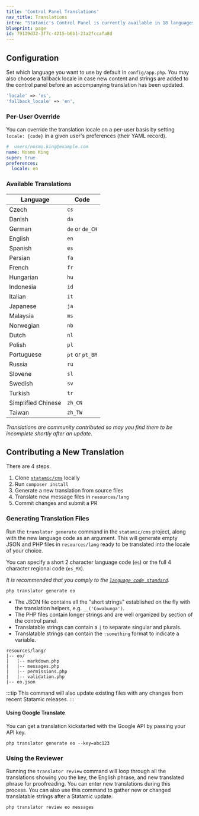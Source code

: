```yaml
---
title: 'Control Panel Translations'
nav_title: Translations
intro: "Statamic's Control Panel is currently available in 18 languages. We always welcome new translations!"
blueprint: page
id: 79129d32-3f7c-4215-b6b1-21a2fccafa8d
---
```

## Configuration

Set which language you want to use by default in `config/app.php`. You may also choose a fallback locale in case new content and strings are added to the control panel before an accompanying translation has been updated.

``` php
'locale' => 'es',
'fallback_locale' => 'en',
```

### Per-User Override

You can override the translation locale on a per-user basis by setting `locale: {code}` in a given user's preferences (their YAML record).

``` yaml
#  users/nosmo.king@example.com
name: Nosmo King
super: true
preferences:
  locale: en
```

### Available Translations

| Language | Code |
|----------|------|
| Czech | `cs` |
| Danish | `da` |
| German | `de` or `de_CH` |
| English | `en` |
| Spanish | `es` |
| Persian | `fa` |
| French | `fr` |
| Hungarian | `hu` |
| Indonesia | `id` |
| Italian | `it` |
| Japanese | `ja` |
| Malaysia | `ms` |
| Norwegian | `nb` |
| Dutch | `nl` |
| Polish | `pl` |
| Portuguese | `pt` or `pt_BR` |
| Russia | `ru` |
| Slovene | `sl` |
| Swedish | `sv` |
| Turkish | `tr` |
| Simplified Chinese | `zh_CN` |
| Taiwan | `zh_TW` |

_Translations are community contributed so may you find them to be incomplete shortly after an update._

## Contributing a New Translation

There are 4 steps.

1. Clone [`statamic/cms`](https://github.com/statamic/cms) locally
2. Run `composer install`
3. Generate a new translation from source files
4. Translate new message files in `resources/lang`
5. Commit changes and submit a PR

### Generating Translation Files

Run the `translator generate` command in the `statamic/cms` project, along with the new language code as an argument. This will generate empty JSON and PHP files in `resources/lang` ready to be translated into the locale of your choice.

You can specify a short 2 character language code (`es`) or the full 4 character regional code (`es_MX`).

_It is recommended that you comply to the [`language code standard`](https://www.science.co.il/language/Codes.php)._

``` shell
php translator generate eo
```

- The JSON file contains all the "short strings" established on the fly with the translation helpers, e.g. `__('Cowabunga')`.
- The PHP files contain longer strings and are well organized by section of the control panel.
- Translatable strings can contain a `|` to separate singular and plurals.
- Translatable strings can contain the `:something` format to indicate a variable.

``` files theme:serendipity-light
resources/lang/
|-- eo/
|   |-- markdown.php
|   |-- messages.php
|   |-- permissions.php
|   |-- validation.php
|-- eo.json
```

:::tip
This command will also update existing files with any changes from recent Statamic releases.
:::

#### Using Google Translate

You can get a translation kickstarted with the Google API by passing your API key.

``` shell
php translator generate eo --key=abc123
```

### Using the Reviewer

Running the `translator review` command will loop through all the translations showing you the key, the English phrase, and new translated phrase for proofreading. You can enter new translations during this process. You can also use this command to gather new or changed translatable strings after a Statamic update.

``` shell
php translator review eo messages
```
